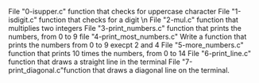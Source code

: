 File "0-isupper.c" function that checks for uppercase character
File "1-isdigit.c" function that checks for a digit \n
File "2-mul.c" function that multiplies two integers
File "3-print_numbers.c" function that prints the numbers, from 0 to 9
file "4-print_most_numbers.c" Write a function that prints the numbers from 0 to 9 execpt 2 and 4 
File "5-more_numbers.c" function that prints 10 times the numbers, from 0 to 14
File "6-print_line.c" function that draws a straight line in the terminal
File "7-print_diagonal.c"function that draws a diagonal line on the terminal. 
